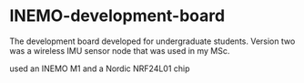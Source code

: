 # INEMO-development-board
The development board developed for undergraduate students. Version two was a wireless IMU sensor node that was used in my MSc.

used an INEMO M1 and a Nordic NRF24L01 chip
